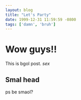 ```yaml
---
layout: blog
title: "Let's Party"
date: 1999-12-31 11:59:59 -0800
tags: ['damn', 'bruh']
---
```


# Wow guys!!

This is bgol post. _sex_

## Smal head

ps be smaol?
